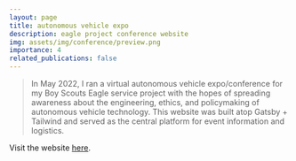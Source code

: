 ```yaml
---
layout: page
title: autonomous vehicle expo
description: eagle project conference website
img: assets/img/conference/preview.png
importance: 4
related_publications: false
---
```


> In May 2022, I ran a virtual autonomous vehicle expo/conference for my Boy Scouts Eagle service project with the hopes of spreading awareness about the engineering, ethics, and policymaking of autonomous vehicle technology. This website was built atop Gatsby + Tailwind and served as the central platform for event information and logistics.

Visit the website [here](https://conference-gamma.vercel.app/).